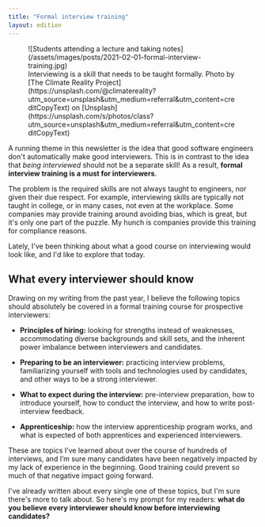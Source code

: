 ```yaml
---
title: "Formal interview training"
layout: edition
---
```


<figure id="cover-img" markdown="1">
![Students attending a lecture and taking notes](/assets/images/posts/2021-02-01-formal-interview-training.jpg)
<figcaption markdown="1">Interviewing is a skill that needs to be taught formally. Photo by [The Climate Reality Project](https://unsplash.com/@climatereality?utm_source=unsplash&utm_medium=referral&utm_content=creditCopyText) on [Unsplash](https://unsplash.com/s/photos/class?utm_source=unsplash&utm_medium=referral&utm_content=creditCopyText)
</figcaption>
</figure>

A running theme in this newsletter is the idea that good software engineers don't automatically make good interviewers. This is in contrast to the idea that _being interviewed_ should not be a separate skill! As a result, **formal interview training is a must for interviewers**.

The problem is the required skills are not always taught to engineers, nor given their due respect. For example, interviewing skills are typically not taught in college, or in many cases, not even at the workplace. Some companies may provide training around avoiding bias, which is great, but it's only one part of the puzzle. My hunch is companies provide this training for compliance reasons.

Lately, I've been thinking about what a good course on interviewing would look like, and I'd like to explore that today.

## What every interviewer should know

Drawing on my writing from the past year, I believe the following topics should absolutely be covered in a formal training course for prospective interviewers:

- **Principles of hiring:** looking for strengths instead of weaknesses, accommodating diverse backgrounds and skill sets, and the inherent power imbalance between interviewers and candidates.

- **Preparing to be an interviewer:** practicing interview problems, familiarizing yourself with tools and technologies used by candidates, and other ways to be a strong interviewer.

- **What to expect during the interview:** pre-interview preparation, how to introduce yourself, how to conduct the interview, and how to write post-interview feedback.

- **Apprenticeship:** how the interview apprenticeship program works, and what is expected of both apprentices and experienced interviewers.

These are topics I’ve learned about over the course of hundreds of interviews, and I’m sure many candidates have been negatively impacted by my lack of experience in the beginning. Good training could prevent so much of that negative impact going forward.

I've already written about every single one of these topics, but I'm sure there's more to talk about. So here's my prompt for my readers: **what do you believe every interviewer should know before interviewing candidates?**
